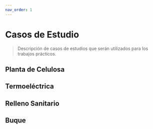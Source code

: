 ```yaml
---
nav_order: 1
---
```


# Casos de Estudio

> Descripción de casos de estudios que serán utilizados para los trabajos prácticos.



## Planta de Celulosa 



## Termoeléctrica



## Relleno Sanitario



## Buque




